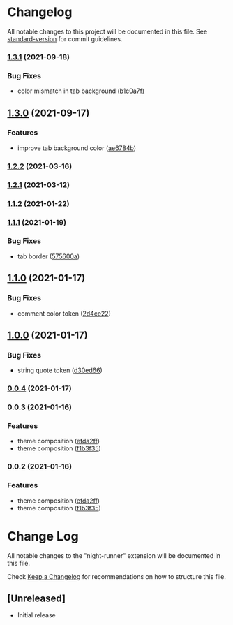 # Changelog

All notable changes to this project will be documented in this file. See [standard-version](https://github.com/conventional-changelog/standard-version) for commit guidelines.

### [1.3.1](https://github.com/AfonsoVReis/night-runner/compare/v1.3.0...v1.3.1) (2021-09-18)


### Bug Fixes

* color mismatch in tab background ([b1c0a7f](https://github.com/AfonsoVReis/night-runner/commit/b1c0a7f490ca653b278e72f2af6b98a5084431c4))

## [1.3.0](https://github.com/AfonsoVReis/night-runner/compare/v1.2.2...v1.3.0) (2021-09-17)


### Features

* improve tab background color ([ae6784b](https://github.com/AfonsoVReis/night-runner/commit/ae6784b05579a2a504d70ea89fe9a309f3d8c435))

### [1.2.2](https://github.com/AfonsoVReis/night-runner/compare/v1.2.1...v1.2.2) (2021-03-16)

### [1.2.1](https://github.com/AfonsoVReis/night-runner/compare/v1.2.0...v1.2.1) (2021-03-12)

### [1.1.2](https://github.com/AfonsoVReis/night-runner/compare/v1.1.1...v1.1.2) (2021-01-22)

### [1.1.1](https://github.com/AfonsoVReis/night-runner/compare/v1.1.0...v1.1.1) (2021-01-19)


### Bug Fixes

* tab border  ([575600a](https://github.com/AfonsoVReis/night-runner/commit/575600ae29967526cc79f4300b361483164db70d))

## [1.1.0](https://github.com/AfonsoVReis/night-runner/compare/v1.0.0...v1.1.0) (2021-01-17)


### Bug Fixes

* comment color token  ([2d4ce22](https://github.com/AfonsoVReis/night-runner/commit/2d4ce225940a26106b8486551fa701167ce8286f))

## [1.0.0](https://github.com/AfonsoVReis/night-runner/compare/v0.0.4...v1.0.0) (2021-01-17)


### Bug Fixes

*  string quote token   ([d30ed66](https://github.com/AfonsoVReis/night-runner/commit/d30ed66e430432df384b537617002b8304aaad02))

### [0.0.4](https://github.com/AfonsoVReis/night-runner/compare/v0.0.3...v0.0.4) (2021-01-17)

### 0.0.3 (2021-01-16)


### Features

* theme composition ([efda2ff](https://github.com/AfonsoVReis/night-runner/commit/efda2ff6a017f8e980e68502eeaadc39093da289))
* theme composition ([f1b3f35](https://github.com/AfonsoVReis/night-runner/commit/f1b3f357cdfa7d4d8cfc0409c8218d0eba74e668))

### 0.0.2 (2021-01-16)


### Features

* theme composition ([efda2ff](https://github.com/AfonsoVReis/night-runner/commit/efda2ff6a017f8e980e68502eeaadc39093da289))
* theme composition ([f1b3f35](https://github.com/AfonsoVReis/night-runner/commit/f1b3f357cdfa7d4d8cfc0409c8218d0eba74e668))

# Change Log

All notable changes to the "night-runner" extension will be documented in this file.

Check [Keep a Changelog](http://keepachangelog.com/) for recommendations on how to structure this file.

## [Unreleased]

- Initial release
